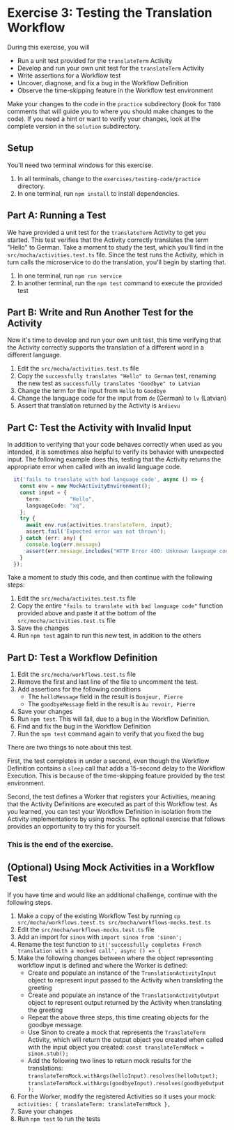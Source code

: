 # Exercise 3: Testing the Translation Workflow
During this exercise, you will

* Run a unit test provided for the `translateTerm` Activity
* Develop and run your own unit test for the `translateTerm` Activity
* Write assertions for a Workflow test 
* Uncover, diagnose, and fix a bug in the Workflow Definition
* Observe the time-skipping feature in the Workflow test environment

Make your changes to the code in the `practice` subdirectory (look for 
`TODO` comments that will guide you to where you should make changes to 
the code). If you need a hint or want to verify your changes, look at 
the complete version in the `solution` subdirectory.

## Setup

You'll need two terminal windows for this exercise.

1. In all terminals, change to the `exercises/testing-code/practice` directory.
2. In one terminal, run `npm install` to install dependencies.

## Part A: Running a Test

We have provided a unit test for the `translateTerm` Activity
to get you started. This test verifies that the Activity correctly 
translates the term "Hello" to German. Take a moment to study the 
test, which you'll find in the `src/mocha/activities.test.ts` file. Since the 
test runs the Activity, which in turn calls the microservice to do 
the translation, you'll begin by starting that.

1. In one terminal, run `npm run service` 
2. In another terminal, run the `npm test` command to execute the provided test

## Part B: Write and Run Another Test for the Activity

Now it's time to develop and run your own unit test, this time 
verifying that the Activity correctly supports the translation 
of a different word in a different language.

1. Edit the `src/mocha/activities.test.ts` file
2. Copy the `successfully translates "Hello" to German` test, 
   renaming the new test as `successfully translates "Goodbye" to Latvian`
3. Change the term for the input from `Hello` to `Goodbye` 
4. Change the language code for the input from `de` (German) to `lv` (Latvian)
5. Assert that translation returned by the Activity is `Ardievu` 

## Part C: Test the Activity with Invalid Input

In addition to verifying that your code behaves correctly when used as 
you intended, it is sometimes also helpful to verify its behavior with 
unexpected input. The following example does this, testing that the Activity 
returns the appropriate error when called with an invalid language code. 

```ts
  it('fails to translate with bad language code', async () => {
    const env = new MockActivityEnvironment();
    const input = {
      term:         "Hello",
      languageCode: "xq",
    };
    try {
      await env.run(activities.translateTerm, input);
      assert.fail('Expected error was not thrown');
    } catch (err: any) {
      console.log(err.message)
      assert(err.message.includes("HTTP Error 400: Unknown language code \"xq\""));
    }
  });
```

Take a moment to study this code, and then continue with the following steps:

1. Edit the `src/mocha/activites.test.ts` file
3. Copy the entire `"fails to translate with bad language code"` function
   provided above and paste it at the bottom of the `src/mocha/activities.test.ts` file 
4. Save the changes
5. Run `npm test` again to run this new test, in addition to the others

## Part D: Test a Workflow Definition

1. Edit the `src/mocha/workflows.test.ts` file
2. Remove the first and last line of the file to uncomment the test.
4. Add assertions for the following conditions
   * The `helloMessage` field in the result is `Bonjour, Pierre`
   * The `goodbyeMessage` field in the result is `Au revoir, Pierre`
5. Save your changes
6. Run `npm test`. This will fail, due to a bug in the Workflow Definition.
7. Find and fix the bug in the Workflow Definition
8. Run the `npm test` command again to verify that you fixed the bug

There are two things to note about this test.

First, the test completes in under a second, even though the Workflow 
Definition contains a `sleep` call that adds a 15-second delay 
to the Workflow Execution. This is because of the time-skipping feature
provided by the test environment.

Second, the test defines a Worker that registers your Activities, meaning 
that the Activity Definitions are executed as part of this Workflow 
test. As you learned, you can test your Workflow Definition in isolation 
from the Activity implementations by using mocks. The optional exercise 
that follows provides an opportunity to try this for yourself.

### This is the end of the exercise.

## (Optional) Using Mock Activities in a Workflow Test

If you have time and would like an additional challenge, 
continue with the following steps.

1. Make a copy of the existing Workflow Test by running 
   `cp src/mocha/workflows.teest.ts src/mocha/workflows-mocks.test.ts`
2. Edit the `src/mocha/workflows-mocks.test.ts` file
3. Add an import for `sinon` with `import sinon from 'sinon';` 
4. Rename the test function to `it('successfully completes French translation with a mocked call', async () => {`
5. Make the following changes between where the object representing
   workflow input is defined and where the Worker is defined:
   * Create and populate an instance of the `TranslationActivityInput`
     object to represent input passed to the Activity when translating 
     the greeting
   * Create and populate an instance of the `TranslationActivityOutput`
     object to represent output returned by the Activity when translating 
     the greeting
   * Repeat the above three steps, this time creating objects for the goodbye message.
   * Use Sinon to create a mock that represents the `TranslateTerm` Activity, 
     which will return the output object you created when called 
     with the input object you created:  `const translateTermMock = sinon.stub();`
   * Add the following two lines to return mock results for the translations:
       `translateTermMock.withArgs(helloInput).resolves(helloOutput);`
       `translateTermMock.withArgs(goodbyeInput).resolves(goodbyeOutput);`
6. For the Worker, modify the registered Activities so it uses your mock:
       `activities: { translateTerm: translateTermMock },`
7. Save your changes
8. Run `npm test` to run the tests
